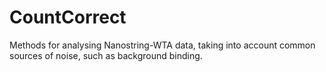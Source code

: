 # CountCorrect
Methods for analysing Nanostring-WTA data, taking into account common sources of noise, such as background binding.
